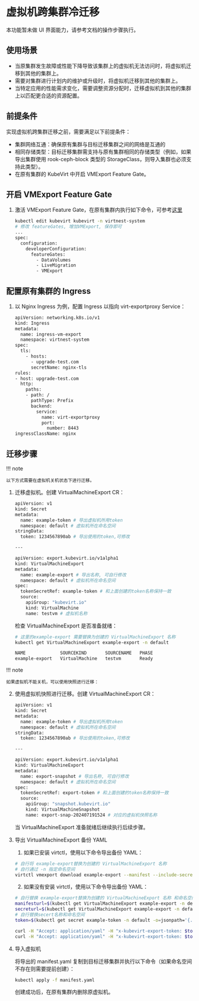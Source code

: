 # 虚拟机跨集群冷迁移

本功能暂未做 UI 界面能力，请参考文档的操作步骤执行。

## 使用场景

- 当原集群发生故障或性能下降导致该集群上的虚拟机无法访问时，将虚拟机迁移到其他的集群上。
- 需要对集群进行计划内的维护或升级时，将虚拟机迁移到其他的集群上。
- 当特定应用的性能需求变化，需要调整资源分配时，迁移虚拟机到其他的集群上以匹配更合适的资源配置。

## 前提条件

实现虚拟机跨集群迁移之前，需要满足以下前提条件：

- 集群网络互通：确保原有集群与目标迁移集群之间的网络是互通的
- 相同存储类型：目标迁移集群需支持与原有集群相同的存储类型（例如，如果导出集群使用 rook-ceph-block 类型的 StorageClass，则导入集群也必须支持此类型）。
- 在原有集群的 KubeVirt 中开启 VMExport Feature Gate。

## 开启 VMExport Feature Gate

1. 激活 VMExport Feature Gate，在原有集群内执行如下命令，可参考[这里](https://kubevirt.io/user-guide/cluster_admin/activating_feature_gates/#how-to-activate-a-feature-gate)

    ```sh
    kubectl edit kubevirt kubevirt -n virtnest-system
    # 修改 featureGates, 增加VMExport, 保存即可
    ...
    spec:
      configuration:
        developerConfiguration:
          featureGates:
            - DataVolumes
            - LiveMigration
            - VMExport
    ```

## 配置原有集群的 Ingress

1. 以 Nginx Ingress 为例，配置 Ingress 以指向 virt-exportproxy Service：

    ```sh
    apiVersion: networking.k8s.io/v1
    kind: Ingress
    metadata:
      name: ingress-vm-export
      namespace: virtnest-system
    spec:
      tls:
        - hosts:
          - upgrade-test.com
          secretName: nginx-tls
    rules:
    - host: upgrade-test.com
      http:
        paths:
        - path: /
          pathType: Prefix
          backend:
            service:
              name: virt-exportproxy
              port:
                number: 8443
    ingressClassName: nginx
    ```

## 迁移步骤

!!! note

    以下方式需要在虚拟机关机状态下进行迁移。

1. 迁移虚拟机。创建 VirtualMachineExport CR：

    ```sh
    apiVersion: v1
    kind: Secret
    metadata:
      name: example-token # 导出虚拟机所用token
      namespace: default # 虚拟机所在命名空间
    stringData:
      token: 1234567890ab # 导出使用的token,可修改

    ---

    apiVersion: export.kubevirt.io/v1alpha1
    kind: VirtualMachineExport
    metadata:
      name: example-export # 导出名称, 可自行修改
      namespace: default # 虚拟机所在命名空间
    spec:
      tokenSecretRef: example-token # 和上面创建的token名称保持一致
      source:
        apiGroup: "kubevirt.io"
        kind: VirtualMachine
        name: testvm # 虚拟机名称
    ```

    检查 VirtualMachineExport 是否准备就绪：

    ```sh
    # 这里的example-export 需要替换为创建的 VirtualMachineExport 名称
    kubectl get VirtualMachineExport example-export -n default

    NAME             SOURCEKIND       SOURCENAME   PHASE
    example-export   VirtualMachine   testvm       Ready
    ```

!!! note

    如果虚拟机不能关机，可以使用快照进行迁移：

2. 使用虚拟机快照进行迁移。创建 VirtualMachineExport CR：

    ```sh
    apiVersion: v1
    kind: Secret
    metadata:
      name: example-token # 导出虚拟机所用token
      namespace: default # 虚拟机所在命名空间
    stringData:
      token: 1234567890ab # 导出使用的token,可修改

    ---

    apiVersion: export.kubevirt.io/v1alpha1
    kind: VirtualMachineExport
    metadata:
      name: export-snapshot # 导出名称, 可自行修改
      namespace: default # 虚拟机所在命名空间
    spec:
      tokenSecretRef: export-token # 和上面创建的token名称保持一致
      source:
        apiGroup: "snapshot.kubevirt.io"
        kind: VirtualMachineSnapshot
        name: export-snap-202407191524 # 对应的虚拟机快照名称
    ```

    当 VirtualMachineExport 准备就绪后继续执行后续步骤。

3. 导出 VirtualMachineExport 备份 YAML
   
   1. 如果已安装 virtctl，使用以下命令导出备份 YAML：

    ```sh
    # 自行将 example-export替换为创建的 VirtualMachineExport 名称
    # 自行通过 -n 指定命名空间
    virtctl vmexport download example-export --manifest --include-secret --output=manifest.yaml
    ```

    2. 如果没有安装 virtctl，使用以下命令导出备份 YAML：

    ```sh
    # 自行替换 example-export替换为创建的 VirtualMachineExport 名称 和命名空间
    manifesturl=$(kubectl get VirtualMachineExport example-export -n default -o=jsonpath='{.status.links.internal.manifests[0].url}')
    secreturl=$(kubectl get VirtualMachineExport example-export -n default -o=jsonpath='{.status.links.internal.manifests[1].url}')
    # 自行替换secert名称和命名空间
    token=$(kubectl get secret example-token -n default -o=jsonpath='{.data.token}' | base64 -d)

    curl -H "Accept: application/yaml" -H "x-kubevirt-export-token: $token"  --insecure  $secreturl > manifest.yaml
    curl -H "Accept: application/yaml" -H "x-kubevirt-export-token: $token"  --insecure  $manifesturl >> manifest.yaml
    ```

4. 导入虚拟机

    将导出的 manifest.yaml 复制到目标迁移集群并执行以下命令（如果命名空间不存在则需要提前创建）：

    ```sh
    kubectl apply -f manifest.yaml
    ```
    创建成功后，在原有集群内删除原虚拟机。

